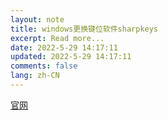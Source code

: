 ```yaml
---
layout: note
title: windows更换键位软件sharpkeys
excerpt: Read more...
date: 2022-5-29 14:17:11
updated: 2022-5-29 14:17:11
comments: false
lang: zh-CN
---
```


[官网](https://sharpkeys.en.softonic.com/)
  